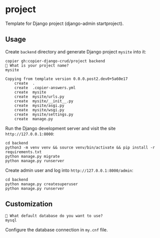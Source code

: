# project
Template for Django project (django-admin startproject).

## Usage

Create `backend` directory and generate Django project `mysite` into it:

    copier gh:copier-django-crud/project backend
    🎤 What is your project name?
    mysite

    Copying from template version 0.0.0.post2.dev0+5a60e17
        create  .
        create  .copier-answers.yml
        create  mysite
        create  mysite/urls.py
        create  mysite/__init__.py
        create  mysite/asgi.py
        create  mysite/wsgi.py
        create  mysite/settings.py
        create  manage.py

Run the Django development server and visit the site `http://127.0.0.1:8000`:

    cd backend
    python3 -m venv venv && source venv/bin/activate && pip install -r requirements.txt
    python manage.py migrate
    python manage.py runserver

Create admin user and log into `http://127.0.0.1:8000/admin`:

    cd backend
    python manage.py createsuperuser
    python manage.py runserver

## Customization

    🎤 What default database do you want to use?
    mysql

Configure the database connection in `my.cnf` file.
